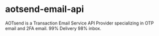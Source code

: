 # aotsend-email-api
AOTsend is a Transaction Email Service API Provider specializing in OTP email and 2FA email. 99% Delivery 98% inbox.
